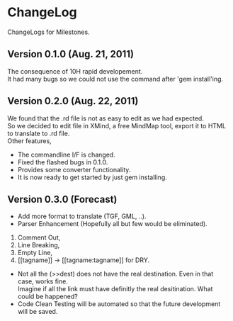 # ChangeLog 
ChangeLogs for Milestones.

## Version 0.1.0 (Aug. 21, 2011)
The consequence of 10H rapid developement.   
It had many bugs so we could not use the command after 'gem install'ing. 

## Version 0.2.0 (Aug. 22, 2011)
We found that the .rd file is not as easy to edit as we had expected.  
So we decided to edit file in XMind, a free MindMap tool, export it to HTML to translate to .rd file.  
Other features,  

* The commandline I/F is changed.
* Fixed the flashed bugs in 0.1.0.
* Provides some converter functionality.
* It is now ready to get started by just gem installing.

## Version 0.3.0 (Forecast)
* Add more format to translate (TGF, GML, ..).
* Parser Enhancement (Hopefully all but few would be eliminated).
1. Comment Out,  
2. Line Breaking,  
3. Empty Line,  
4. [[tagname]] -> [[tagname:tagname]] for DRY.  
* Not all the (>>dest) does not have the real destination. Even in that case, works fine.  
Imagine if all the link must have definitly the real desitination. What could be happened?
* Code Clean
Testing will be automated so that the future development will be saved.
